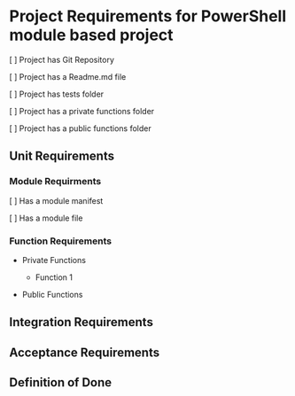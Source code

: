 # Project Requirements for PowerShell module based project

[ ] Project has Git Repository

[ ] Project has a Readme.md file

[ ] Project has tests folder

[ ] Project has a private functions folder

[ ] Project has a public functions folder

## Unit Requirements

### Module Requirments

[ ] Has a module manifest

[ ] Has a module file

### Function Requirements

* Private Functions
  * Function 1

* Public  Functions

## Integration Requirements

## Acceptance Requirements

## Definition of Done